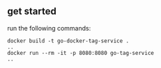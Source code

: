 ## get started

run the following commands:

```
docker build -t go-docker-tag-service .
..
docker run --rm -it -p 8080:8080 go-tag-service
..
```

